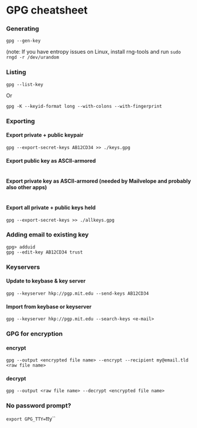 # GPG cheatsheet

### Generating
`gpg --gen-key`

(note: If you have entropy issues on Linux, install rng-tools and run `sudo rngd -r /dev/urandom`

### Listing
`gpg --list-key`

Or

`gpg -K --keyid-format long --with-colons --with-fingerprint`


### Exporting
#### Export private + public keypair
```gpg --export AB12CD34 > ./keys.gpg
gpg --export-secret-keys AB12CD34 >> ./keys.gpg
```

#### Export public key as ASCII-armored
```gpg --armor --export AB12CD34
```

#### Export private key as ASCII-armored (needed by Mailvelope and probably also other apps)
```gpg --armor --export-secret-key "my@email.tld" > my.key
```

#### Export all private + public keys held
```gpg --export > ./allkeys.gpg
gpg --export-secret-keys >> ./allkeys.gpg
```


### Adding email to existing key
```gpg --edit-key AB12CD34
gpg> adduid
gpg --edit-key AB12CD34 trust 
```


### Keyservers
#### Update to keybase & key server
```keybase push --update
gpg --keyserver hkp://pgp.mit.edu --send-keys AB12CD34
```

#### Import from keybase or keyserver
```keybase track <user>
gpg --keyserver hkp://pgp.mit.edu --search-keys <e-mail>
```


### GPG for encryption
#### encrypt
`gpg --output <encrypted file name> --encrypt --recipient my@email.tld <raw file name>`

#### decrypt
`gpg --output <raw file name> --decrypt <encrypted file name>`


### No password prompt?
`export GPG_TTY=`tty``
